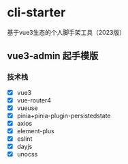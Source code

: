 # cli-starter
基于vue3生态的个人脚手架工具（2023版）

## vue3-admin 起手模版

### 技术栈
-[x] vue3
-[x] vue-router4
-[x] vueuse
-[x] pinia+pinia-plugin-persistedstate
-[x] axios
-[x] element-plus
-[x] eslint
-[x] dayjs
-[x] unocss